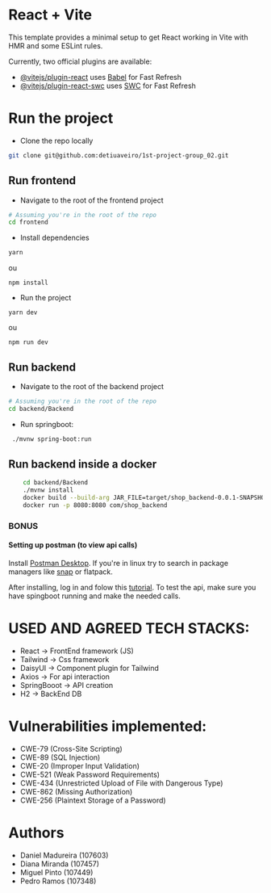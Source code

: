 # React + Vite

This template provides a minimal setup to get React working in Vite with HMR and some ESLint rules.

Currently, two official plugins are available:

- [@vitejs/plugin-react](https://github.com/vitejs/vite-plugin-react/blob/main/packages/plugin-react/README.md) uses [Babel](https://babeljs.io/) for Fast Refresh
- [@vitejs/plugin-react-swc](https://github.com/vitejs/vite-plugin-react-swc) uses [SWC](https://swc.rs/) for Fast Refresh

# Run the project

* Clone the repo locally
```bash
git clone git@github.com:detiuaveiro/1st-project-group_02.git
```


## Run frontend
* Navigate to the root of the frontend project
  
```bash
# Assuming you're in the root of the repo
cd frontend
```

* Install dependencies
```bash
yarn
```
ou
```
npm install
```

* Run the project
```
yarn dev
```
ou
```
npm run dev
```


## Run backend

* Navigate to the root of the backend project

```bash
# Assuming you're in the root of the repo
cd backend/Backend
```
* Run springboot:

```bash
 ./mvnw spring-boot:run
```

## Run backend inside a docker
```bash
    cd backend/Backend
    ./mvnw install
    docker build --build-arg JAR_FILE=target/shop_backend-0.0.1-SNAPSHOT.jar -t com/shop_backend .
    docker run -p 8080:8080 com/shop_backend
```
### BONUS
#### Setting up postman (to view api calls)

Install [Postman Desktop](https://www.postman.com/downloads/).
If you're in linux try to search in package managers like [snap](https://snapcraft.io/) or flatpack.

After installing, log in and folow this [tutorial](https://apidog.com/blog/how-to-import-export-postman-collection-data/).
To test the api, make sure you have spingboot running and make the needed calls.


# USED AND AGREED TECH STACKS:

* React -> FrontEnd framework (JS)
* Tailwind -> Css framework
* DaisyUI -> Component plugin for Tailwind
* Axios -> For api interaction
* SpringBooot -> API creation
* H2 -> BackEnd DB

# Vulnerabilities implemented:

* CWE-79 (Cross-Site Scripting)
* CWE-89 (SQL Injection)
* CWE-20 (Improper Input Validation)
* CWE-521 (Weak Password Requirements)
* CWE-434 (Unrestricted Upload of File with Dangerous Type)
* CWE-862 (Missing Authorization)
* CWE-256 (Plaintext Storage of a Password)

# Authors 

* Daniel Madureira (107603)
* Diana Miranda (107457)
* Miguel Pinto (107449)
* Pedro Ramos (107348)



